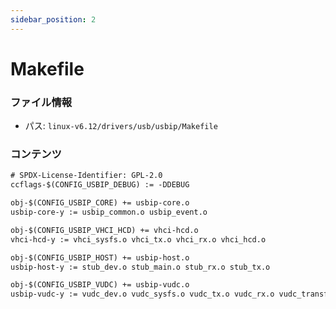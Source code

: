 ```yaml
---
sidebar_position: 2
---
```

# Makefile

### ファイル情報

- パス: `linux-v6.12/drivers/usb/usbip/Makefile`

### コンテンツ

```txt
# SPDX-License-Identifier: GPL-2.0
ccflags-$(CONFIG_USBIP_DEBUG) := -DDEBUG

obj-$(CONFIG_USBIP_CORE) += usbip-core.o
usbip-core-y := usbip_common.o usbip_event.o

obj-$(CONFIG_USBIP_VHCI_HCD) += vhci-hcd.o
vhci-hcd-y := vhci_sysfs.o vhci_tx.o vhci_rx.o vhci_hcd.o

obj-$(CONFIG_USBIP_HOST) += usbip-host.o
usbip-host-y := stub_dev.o stub_main.o stub_rx.o stub_tx.o

obj-$(CONFIG_USBIP_VUDC) += usbip-vudc.o
usbip-vudc-y := vudc_dev.o vudc_sysfs.o vudc_tx.o vudc_rx.o vudc_transfer.o vudc_main.o

```
